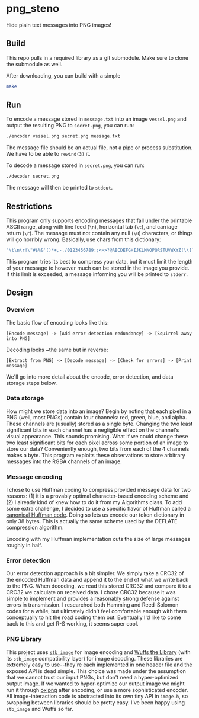 # png_steno

Hide plain text messages into PNG images!

## Build

This repo pulls in a required library as a git submodule. Make sure to clone
the submodule as well.

After downloading, you can build with a simple

```sh
make
```

## Run

To encode a message stored in `message.txt` into an image `vessel.png` and
output the resulting PNG to `secret.png`, you can run:

```sh
./encoder vessel.png secret.png message.txt
```

The message file should be an actual file, not a pipe or process substitution.
We have to be able to `rewind(3)` it.

To decode a message stored in `secret.png`, you can run:

```sh
./decoder secret.png
```

The message will then be printed to `stdout`.

## Restrictions

This program only supports encoding messages that fall under the printable ASCII
range, along with line feed (`\n`), horizontal tab (`\t`), and carriage return
(`\r`). The message must not contain any null (`\0`) characters, or things will
go horribly wrong. Basically, use chars from this dictionary:

```c
"\t\n\r!\"#$%&'()*+,-./0123456789:;<=>?@ABCDEFGHIJKLMNOPQRSTUVWXYZ[\\]^_`abcdefghijklmnopqrstuvwxyz{|}~"
```

This program tries its best to compress your data, but it must limit the length
of your message to however much can be stored in the image you provide. If this
limit is exceeded, a message informing you will be printed to `stderr`.

## Design

### Overview

The basic flow of encoding looks like this:

```
[Encode message] -> [Add error detection redundancy] -> [Squirrel away into PNG]
```

Decoding looks ~the same but in reverse:

```
[Extract from PNG] -> [Decode message] -> [Check for errors] -> [Print message]
```

We'll go into more detail about the encode, error detection, and data storage
steps below.

### Data storage

How might we store data into an image? Begin by noting that each pixel in a PNG
(well, most PNGs) contain four channels: red, green, blue, and alpha. These
channels are (usually) stored as a single byte. Changing the two least
significant bits in each channel has a negligible effect on the channel's visual
appearance. This sounds promising. What if we could change these two least
significant bits for each pixel across some portion of an image to store our
data? Conveniently enough, two bits from each of the 4 channels makes a byte.
This program exploits these observations to store arbitrary messages into the
RGBA channels of an image.

### Message encoding

I chose to use Huffman coding to compress provided message data for two reasons:
(1) it is a provably optimal character-based encoding scheme and (2) I already
kind of knew how to do it from my Algorithms class. To add some extra challenge,
I decided to use a specific flavor of Huffman called a [canonical Huffman
code](https://en.wikipedia.org/wiki/Canonical_Huffman_code). Doing so lets us
encode our token dictionary in only 38 bytes. This is actually the same scheme
used by the DEFLATE compression algorithm.

Encoding with my Huffman implementation cuts the size of large messages roughly
in half.

### Error detection

Our error detection approach is a bit simpler. We simply take a CRC32 of the
encoded Huffman data and append it to the end of what we write back to the PNG.
When decoding, we read this stored CRC32 and compare it to a CRC32 we calculate
on received data. I chose CRC32 because it was simple to implement and provides
a reasonably strong defense against errors in transmission. I researched both
Hamming and Reed-Solomon codes for a while, but ultimately didn't feel
comfortable enough with them conceptually to hit the road coding them out.
Eventually I'd like to come back to this and get R-S working, it seems super
cool.

### PNG Library

This project uses
[`stb_image`](https://github.com/nothings/stb/blob/master/stb_image.h) for
image encoding and [Wuffs the
Library](https://github.com/google/wuffs/blob/main/doc/wuffs-the-library.md)
(with its `stb_image` compatibility layer) for image decoding. These libraries
are extremely easy to use--they're each implemented in one header file and the
exposed API is dead simple. This choice was made under the assumption that we
cannot trust our input PNGs, but don't need a hyper-optimized output image. If
we wanted to hyper-optimize our output image we might run it through
[oxipng](https://github.com/shssoichiro/oxipng) after encoding, or use a more
sophisticated encoder. All image-interaction code is abstracted into its own
tiny API in `image.h`, so swapping between libraries should be pretty easy.
I've been happy using `stb_image` and Wuffs so far.
